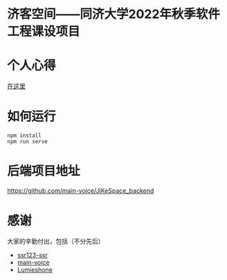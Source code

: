 # 济客空间——同济大学2022年秋季软件工程课设项目

# 个人心得

[在这里](https://baokker.github.io/2023/01/13/%E8%BD%AF%E4%BB%B6%E5%B7%A5%E7%A8%8B%E8%AF%BE%E8%AE%BE%E9%A1%B9%E7%9B%AE%E5%BF%83%E5%BE%97/)

# 如何运行
```
npm install
npm run serve
```
# 后端项目地址

https://github.com/main-voice/JiKeSpace_backend

# 感谢

大家的辛勤付出，包括（不分先后）
- [ssr123-ssr](https://github.com/ssr123-ssr)
- [main-voice](https://github.com/main-voice)
- [Lumieshone](https://github.com/Lumieshone)